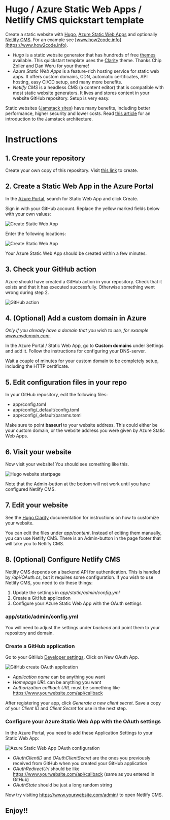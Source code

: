 # Hugo / Azure Static Web Apps / Netlify CMS quickstart template

Create a static website with [Hugo](https://gohugo.io/), [Azure Static Web Apps](https://docs.microsoft.com/en-us/azure/static-web-apps/) and optionally [Netlify CMS](https://www.netlifycms.org/). For an example see [www.how2code.info](https://www.how2code.info).

* *Hugo* is a static website generator that has hundreds of free [themes](https://themes.gohugo.io/) available. This quickstart template uses the [Clarity](https://themes.gohugo.io/hugo-clarity/) theme. Thanks Chip Zoller and Dan Weru for your theme!
* *Azure Static Web Apps* is a feature-rich hosting service for static web apps. It offers custom domains, CDN, automatic certificates, API hosting, easy CI/CD setup, and many more benefits.
* *Netlify CMS* is a headless CMS (a content editor) that is compatible with most static website generators. It lives and stores content in your website GitHub repository. Setup is very easy.

Static websites ([Jamstack sites](https://www.jamstack.org)) have many benefits, including better performance, higher security and lower costs. Read [this article](https://www.how2code.info/en/blog/azure-static-web-apps-the-fast-and-secure-way-to-run-your-blog/) for an introduction to the Jamstack architecture.

# Instructions

## 1. Create your repository
Create your own copy of this repository. Visit [this link](https://github.com/jahlen/hugo-azure-static-webapp/generate) to create.

## 2. Create a Static Web App in the Azure Portal
In the [Azure Portal](https://portal.azure.com/), search for Static Web App and click Create. 

Sign in with your GitHub account. Replace the yellow marked fields below with your own values:

![Create Static Web App](readme-images/static-webapp-create.png)

Enter the following locations:

![Create Static Web App](readme-images/static-webapp-create-2.png)

Your Azure Static Web App should be created within a few minutes.

## 3. Check your GitHub action

Azure should have created a GitHub action in your repository. Check that it exists and that it has executed successfully. Otherwise something went wrong during step 2.

![GitHub action](readme-images/github-action.png)

## 4. (Optional) Add a custom domain in Azure

*Only if you already have a domain that you wish to use, for example www.mydomain.com*. 

In the Azure Portal / Static Web App, go to **Custom domains** under Settings and add it. Follow the instructions for configuring your DNS-server.

Wait a couple of minutes for your custom domain to be completely setup, including the HTTP certificate.

## 5. Edit configuration files in your repo

In your GitHub repository, edit the following files:

* app/config.toml
* app/config/_default/config.toml
* app/config/_default/params.toml

Make sure to point **baseurl** to your website address. This could either be your custom domain, or the website address you were given by Azure Static Web Apps.

## 6. Visit your website

Now visit your website! You should see something like this.

![Hugo website startpage](readme-images/website-startpage.png)

Note that the Admin-button at the bottom will not work until you have configured Netlify CMS.

## 7. Edit your website

See the [Hugo Clarity](https://github.com/chipzoller/hugo-clarity) documentation for instructions on how to customize your website.

You can edit the files under *app/content*. Instead of editing them manually, you can use Netlify CMS. There is an Admin-button in the page footer that will take you to Netlify CMS.

## 8. (Optional) Configure Netlify CMS

Netlify CMS depends on a backend API for authentication. This is handled by */api/OAuth.cs*, but it requires some configuration. If you wish to use Netlify CMS, you need to do these things:

1. Update the settings in *app/static/admin/config.yml*
2. Create a GitHub application
3. Configure your Azure Static Web App with the OAuth settings

### app/static/admin/config.yml

You will need to adjust the settings under *backend* and point them to your repository and domain.

### Create a GitHub application

Go to your GitHub [Developer settings](https://github.com/settings/developers). Click on New OAuth App.

![GitHub create OAuth application](readme-images/github-new-oauth-application.png)

* *Application name* can be anything you want
* *Homepage URL* can be anything you want
* *Authorization callback URL* must be something like https://www.yourwebsite.com/api/callback

After registering your app, click *Generate a new client secret*. Save a copy of your *Client ID* and *Client Secret* for use in the next step.

### Configure your Azure Static Web App with the OAuth settings

In the Azure Portal, you need to add these Application Settings to your Static Web App:

![Azure Static Web App OAuth configuration](readme-images/azure-oauth-config.png)

* *OAuthClientID* and *OAuthClientSecret* are the ones you previously received from GitHub when you created your GitHub application
* *OAuthRedirectUri* should be like https://www.yourwebsite.com/api/callback (same as you entered in GitHub)
* *OAuthState* should be just a long random string

Now try visiting https://www.yourwebsite.com/admin/ to open Netlify CMS.

## Enjoy!!
